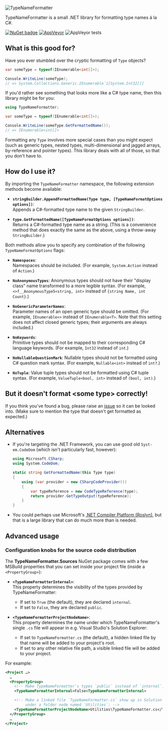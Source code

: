 ﻿![TypeNameFormatter](https://github.com/stakx/typenameformatter/raw/master/assets/icon-64x64.png "TypeNameFormatter")

TypeNameFormatter is a small .NET library for formatting type names à la C#. 

[![NuGet badge](https://img.shields.io/nuget/v/TypeNameFormatter.Sources.svg)](https://www.nuget.org/packages/TypeNameFormatter.Sources "Package available on NuGet.org") [![AppVeyor](https://img.shields.io/appveyor/ci/stakx/TypeNameFormatter.svg)](https://ci.appveyor.com/project/stakx/typenameformatter) ![AppVeyor tests](https://img.shields.io/appveyor/tests/stakx/TypeNameFormatter.svg)


## What is this good for?

Have you ever stumbled over the cryptic formatting of `Type` objects?

```csharp
var someType = typeof(IEnumerable<int[]>);

Console.WriteLine(someType);
// => System.Collections.Generic.IEnumerable`1[System.Int32[]]
```

If you'd rather see something that looks more like a C# type name, then this library might be for you:

```csharp
using TypeNameFormatter;

var someType = typeof(IEnumerable<int[]>);

Console.WriteLine(someType.GetFormattedName());
// => IEnumerable<int[]>
```

Formatting any `Type` involves more special cases than you might expect (such as generic types, nested types, multi-dimensional and jagged arrays, by-reference and pointer types). This library deals with all of those, so that you don't have to.


## How do I use it?

By importing the `TypeNameFormatter` namespace, the following extension methods become available:

* **`stringBuilder.AppendFormattedName(Type type, [TypeNameFormatOptions options])`**:  
  Appends a C#-formatted type name to the given `StringBuilder`.
 
* **`type.GetFormattedName([TypeNameFormatOptions options])`**:  
  Returns a C#-formatted type name as a string. (This is a convenience method that does exactly the same as the above, using a throw-away `StringBuilder`.)

Both methods allow you to specify any combination of the following `TypeNameFormatOptions` flags:

* **`Namespaces`**:  
  Namespaces should be included. (For example, `System.Action` instead of `Action`.)

* **`NoAnonymousTypes`**:
  Anonymous types should not have their "display class" name transformed to a more legible syntax. (For example, `<>f__AnonymousType5<string, int>` instead of `{string Name, int Count}`.)

* **`NoGenericParameterNames`**:  
  Parameter names of an open generic type should be omitted. (For example, `IEnumerable<>` instead of `IEnumerable<T>`. Note that this setting does not affect closed generic types; their arguments are always included.)

* **`NoKeywords`**:  
  Primitive types should not be mapped to their corresponding C# language keywords. (For example, `Int32` instead of `int`.)

* **`NoNullableQuestionMark`**:
  Nullable types should not be formatted using C# question mark syntax. (For example, `Nullable<int>` instead of `int?`.)

* **`NoTuple`**:
  Value tuple types should not be formatted using C# tuple syntax. (For example, `ValueTuple<bool, int>` instead of `(bool, int)`.)


## But it doesn't format \<some type\> correctly!

If you think you've found a bug, please raise an [issue](https://github.com/stakx/TypeNameFormatter/issues) so it can be looked into. (Make sure to mention the type that doesn't get formatted as expected.)


## Alternatives

* If you're targeting the .NET Framework, you can use good old `Syst-em.CodeDom` (which isn't particularly fast, however):

   ```csharp
   using Microsoft.CSharp;
   using System.CodeDom;

   static string GetFormattedName(this Type type)
   {
       using (var provider = new CSharpCodeProvider())
       {
           var typeReference = new CodeTypeReference(type);
           return provider.GetTypeOutput(typeReference);
       }
   }
   ```

* You could perhaps use Microsoft's [.NET Compiler Platform (Roslyn)](https://www.nuget.org/packages/Microsoft.CodeAnalysis "'Microsoft.CodeAnalysis' package on NuGet"), but that is a large library that can do much more than is needed.

## Advanced usage

### Configuration knobs for the source code distribution

The **TypeNameFormatter.Sources** NuGet package comes with a few MSBuild properties that you can set inside your project file (inside a `<PropertyGroup>`):

* **`<TypeNameFormatterInternal>`**:  
  This property determines the visibility of the types provided by TypeNameFormatter:
    * If set to `True` (the default), they are declared `internal`.
    * If set to `False`, they are declared `public`.

* **`<TypeNameFormatterProjectNodeName>`**:  
  This property determines the name under which TypeNameFormatter's single `.cs` file will appear in e.g. Visual Studio's Solution Explorer:
    * If set to `TypeNameFormatter.cs` (the default), a hidden linked file by that name will be added to your project's root.
    * If set to any other relative file path, a visible linked file will be added to your project.

For example:

```xml
<Project …>
  …
  <PropertyGroup>
    <!-- Make TypeNameFormatter's types `public` instead of `internal`: -->
    <TypeNameFormatterInternal>False<TypeNameFormatterInternal>

    <!-- Make a linked file `TypeNameFormatter.cs` show up in Solution Explorer
         under a folder node named `Utilities`: -->
    <TypeNameFormatterProjectNodeName>Utilities\TypeNameFormatter.cs</TypeNameFormatterProjectNodeName>
  </PropertyGroup>
  …
</Project>
```
